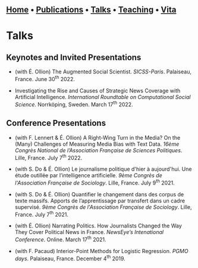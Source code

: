 ## [Home](index.md) • [Publications](publications.md) • [Talks](talks.md) • [Teaching](teaching.md) • [Vita](cv.md)

# Talks


## Keynotes and Invited Presentations


- (with É. Ollion) The Augmented Social Scientist. *SICSS-Paris*. Palaiseau, France. June 30<sup>th</sup> 2022.


- Investigating the Rise and Causes of Strategic News Coverage with Artificial Intelligence. *International Roundtable on Computational Social Science*. Norrköping, Sweden. March 17<sup>th</sup> 2022.


## Conference Presentations


- (with F. Lennert & É. Ollion) A Right-Wing Turn in the Media? On the (Many) Challenges of Measuring Media Bias with Text Data. *16ème Congrès National de l’Association Française de Sciences Politiques*. Lille, France. July 7<sup>th</sup> 2022.


- (with S. Do & É. Ollion) Le journalisme politique d'hier à aujourd'hui. Une étude outillée par l’intelligence artificielle. *9ème Congrès de l'Association Française de Sociology*. Lille, France. July 9<sup>th</sup> 2021.


- (with S. Do & É. Ollion) Quantifier le changement dans des corpus de texte massifs. Apports de l’apprentissage par transfert dans un cadre supervisé. *9ème Congrès de l'Association Française de Sociology*. Lille, France. July 7<sup>th</sup> 2021.


- (with É. Ollion) Narrating Politics. How Journalists Changed the Way They Cover Political News in France. *NewsEye’s Intenational Conference*. Online. March 17<sup>th</sup> 2021.


- (with F. Pacaud) Interior-Point Methods for Logistic Regression. *PGMO days*. Palaiseau, France. December 4<sup>th</sup> 2019.


